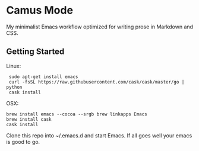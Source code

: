 # Camus Mode

My minimalist Emacs workflow optimized for writing prose in Markdown and CSS.

## Getting Started

Linux:

     sudo apt-get install emacs
     curl -fsSL https://raw.githubusercontent.com/cask/cask/master/go | python
	 cask install

OSX:

    brew install emacs --cocoa --srgb brew linkapps Emacs
	brew install cask
	cask install
	
Clone this repo into ~/.emacs.d and start Emacs. If all goes well your emacs is good to go.

